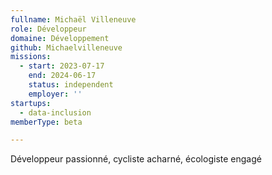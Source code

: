 ```yaml
---
fullname: Michaël Villeneuve
role: Développeur
domaine: Développement
github: Michaelvilleneuve
missions:
  - start: 2023-07-17
    end: 2024-06-17
    status: independent
    employer: ''
startups:
  - data-inclusion
memberType: beta

---
```


Développeur passionné, cycliste acharné, écologiste engagé
